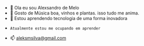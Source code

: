 - 👋 Ola eu sou Alexsandro de Melo
- 👀 Gosto de Música boa, vinhos e plantas. isso tudo me anima.
- 🌱 Estou aprendendo tecnologia de uma forma inovadora
-     Atualmente estou me ocupando em aprender
- 📫 aleksmsilva@gmail.com

<!---
alexmello1234/alexmello1234 is a ✨ special ✨ repository because its `README.md` (this file) appears on your GitHub profile.
You can click the Preview link to take a look at your changes.
--->
